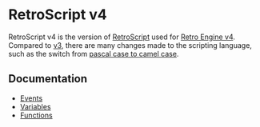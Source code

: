 # RetroScript v4

RetroScript v4 is the version of [RetroScript](TODO) used for [Retro Engine v4](../README.md). Compared to [v3](/RSDKv3/RetroScript/README.md), there are many changes made to the scripting language, such as the switch from [pascal case to camel case](https://www.theserverside.com/answer/Pascal-case-vs-camel-case-Whats-the-difference).

## Documentation
- [Events](Events.md)
- [Variables](Variables.md)
- [Functions](Functions/README.md)
